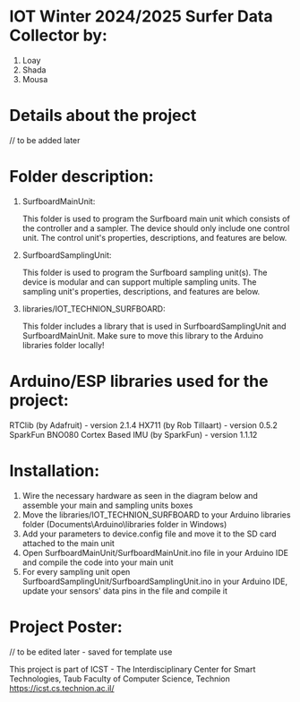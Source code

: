 # IOT Winter 2024/2025 Surfer Data Collector by:
1. Loay
2. Shada
3. Mousa

# Details about the project
// to be added later

# Folder description:
1. SurfboardMainUnit:
   
   This folder is used to program the Surfboard main unit which consists of the controller and a sampler.
   The device should only include one control unit.
   The control unit's properties, descriptions, and features are below.
   
2. SurfboardSamplingUnit:
   
   This folder is used to program the Surfboard sampling unit(s).
   The device is modular and can support multiple sampling units.
   The sampling unit's properties, descriptions, and features are below.

3. libraries/IOT_TECHNION_SURFBOARD:

   This folder includes a library that is used in SurfboardSamplingUnit and SurfboardMainUnit.
   Make sure to move this library to the Arduino libraries folder locally!

# Arduino/ESP libraries used for the project:
   RTClib (by Adafruit) - version 2.1.4
   HX711 (by Rob Tillaart) - version 0.5.2
   SparkFun BNO080 Cortex Based IMU (by SparkFun) - version 1.1.12

# Installation:
1. Wire the necessary hardware as seen in the diagram below and assemble your main and sampling units boxes
2. Move the libraries/IOT_TECHNION_SURFBOARD to your Arduino libraries folder (Documents\Arduino\libraries folder in Windows)
3. Add your parameters to device.config file and move it to the SD card attached to the main unit
4. Open SurfboardMainUnit/SurfboardMainUnit.ino file in your Arduino IDE and compile the code into your main unit
5. For every sampling unit open SurfboardSamplingUnit/SurfboardSamplingUnit.ino in your Arduino IDE, update your sensors' data pins in the file and compile it
   
# Project Poster:
// to be edited later - saved for template use

This project is part of ICST - The Interdisciplinary Center for Smart Technologies, Taub Faculty of Computer Science, Technion https://icst.cs.technion.ac.il/

   

